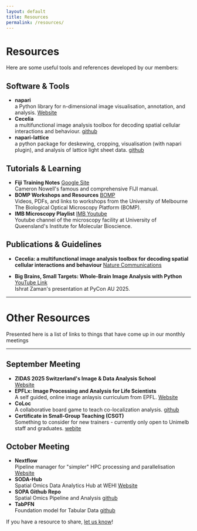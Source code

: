 ```yaml
---
layout: default
title: Resources
permalink: /resources/
---
```


# Resources

Here are some useful tools and references developed by our members:

## Software & Tools
- **napari** <BR>a Python library for n-dimensional image visualisation, annotation, and analysis. [Website](https://napari.org/stable/)  
- **Cecelia** <BR>a multifunctional image analysis toolbox for decoding spatial cellular interactions and behaviour. [github](https://github.com/schienstockd/cecelia)  
- **napari-lattice** <BR>a python package for deskewing, cropping, visualisation (with napari plugin), and analysis of lattice light sheet data. [github](https://github.com/BioimageAnalysisCoreWEHI/napari_lattice)

## Tutorials & Learning
- **Fiji Training Notes** [Google Site](https://sites.google.com/monash.edu/fiji-training-manual)<BR> Cameron Nowell's famous and comprehensive FIJI manual. 
- **BOMP Workshops and Resources** [BOMP](https://microscopy.unimelb.edu.au/optical-microscopy/capabilities/workshops-resources)<BR>Videos, PDFs, and links to workshops from the University of Melbourne The Biological Optical Microscopy Platform (BOMP).
- **IMB Microscopy Playlist** [IMB Youtube](https://www.youtube.com/@IMBMicroscopy)<BR>Youtube channel of the microscopy facility at University of Queensland's Institute for Molecular Bioscience.

## Publications & Guidelines
- **Cecelia: a multifunctional image analysis toolbox for decoding spatial cellular interactions and behaviour** [Nature Communications](https://www.nature.com/articles/s41467-025-57193-y) 

- **Big Brains, Small Targets: Whole-Brain Image Analysis with Python** [YouTube Link](https://www.youtube.com/watch?v=ccLnpjCD5k4)<BR>Ishrat Zaman's presentation at PyCon AU 2025.


<hr class="section-divider">

# Other Resources
 
Presented here is a list of links to things that have come up in our monthly meetings 
<hr class="section-divider">

## September Meeting 
- **ZIDAS 2025 Switzerland's Image & Data Analysis School**<BR> [Website](https://2025.zidas.org/)
- **EPFLx: Image Processing and Analysis for Life Scientists** <BR>A self guided, online image anlaysis curriculum from EPFL. [Website](https://www.edx.org/learn/image-analysis/ecole-polytechnique-federale-de-lausanne-image-processing-and-analysis-for-life-scientists)
- **CoLoc** <BR> A collaborative board game to teach co-localization analysis. [github](https://github.com/BIOP/coLoc)
- **Certificate in Small-Group Teaching (CSGT)** <BR> Something to consider for new trainers - currently only open to Unimelb staff and graduates. [webite](https://melbourne-cshe.unimelb.edu.au/pd/teaching-learning-and-assessment/certificate-in-small-group-teaching)

## October Meeting
- **Nextflow**<BR>Pipeline manager for "simpler" HPC processing and parallelisation [Website](https://www.nextflow.io/docs/latest/overview.html)
- **SODA-Hub**<BR>Spatial Omics Data Analytics Hub at WEHI [Website](https://wehi-soda-hub.github.io/)
- **SOPA Github Repo**<BR>Spatial Omics Pipeline and Analysis [github](https://github.com/gustaveroussy/sopa)
- **TabPFN**<BR>Foundation model for Tabular Data [github](https://github.com/PriorLabs/TabPFN)



If you have a resource to share, [let us know](/contact/)! 

